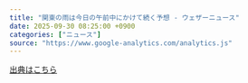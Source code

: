 ```yaml
---
title: "関東の雨は今日の午前中にかけて続く予想 - ウェザーニュース"
date: 2025-09-30 08:25:00 +0900
categories: ["ニュース"]
source: "https://www.google-analytics.com/analytics.js"
---
```


[出典はこちら](https://www.google-analytics.com/analytics.js)

